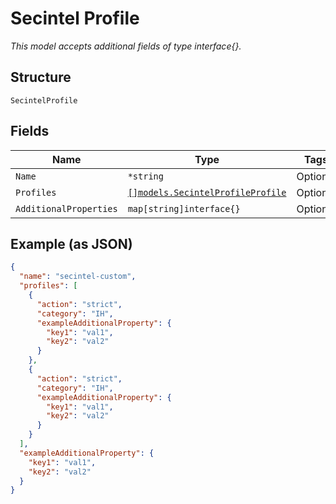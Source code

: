 
# Secintel Profile

*This model accepts additional fields of type interface{}.*

## Structure

`SecintelProfile`

## Fields

| Name | Type | Tags | Description |
|  --- | --- | --- | --- |
| `Name` | `*string` | Optional | - |
| `Profiles` | [`[]models.SecintelProfileProfile`](../../doc/models/secintel-profile-profile.md) | Optional | - |
| `AdditionalProperties` | `map[string]interface{}` | Optional | - |

## Example (as JSON)

```json
{
  "name": "secintel-custom",
  "profiles": [
    {
      "action": "strict",
      "category": "IH",
      "exampleAdditionalProperty": {
        "key1": "val1",
        "key2": "val2"
      }
    },
    {
      "action": "strict",
      "category": "IH",
      "exampleAdditionalProperty": {
        "key1": "val1",
        "key2": "val2"
      }
    }
  ],
  "exampleAdditionalProperty": {
    "key1": "val1",
    "key2": "val2"
  }
}
```

